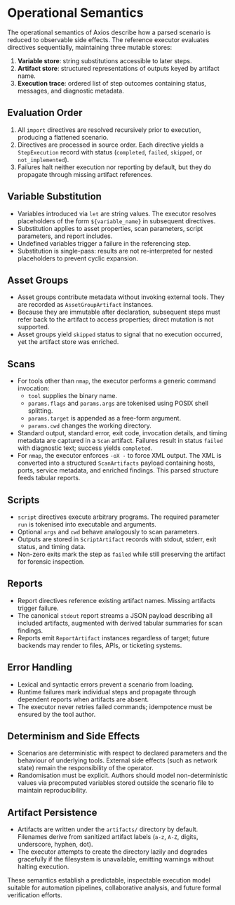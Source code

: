 # Operational Semantics

The operational semantics of Axios describe how a parsed scenario is reduced to observable side effects. The reference executor evaluates directives sequentially, maintaining three mutable stores:

1. **Variable store**: string substitutions accessible to later steps.
2. **Artifact store**: structured representations of outputs keyed by artifact name.
3. **Execution trace**: ordered list of step outcomes containing status, messages, and diagnostic metadata.

## Evaluation Order

1. All `import` directives are resolved recursively prior to execution, producing a flattened scenario.
2. Directives are processed in source order. Each directive yields a `StepExecution` record with status (`completed`, `failed`, `skipped`, or `not_implemented`).
3. Failures halt neither execution nor reporting by default, but they do propagate through missing artifact references.

## Variable Substitution

- Variables introduced via `let` are string values. The executor resolves placeholders of the form `${variable_name}` in subsequent directives.
- Substitution applies to asset properties, scan parameters, script parameters, and report includes.
- Undefined variables trigger a failure in the referencing step.
- Substitution is single-pass: results are not re-interpreted for nested placeholders to prevent cyclic expansion.

## Asset Groups

- Asset groups contribute metadata without invoking external tools. They are recorded as `AssetGroupArtifact` instances.
- Because they are immutable after declaration, subsequent steps must refer back to the artifact to access properties; direct mutation is not supported.
- Asset groups yield `skipped` status to signal that no execution occurred, yet the artifact store was enriched.

## Scans

- For tools other than `nmap`, the executor performs a generic command invocation:
  - `tool` supplies the binary name.
  - `params.flags` and `params.args` are tokenised using POSIX shell splitting.
  - `params.target` is appended as a free-form argument.
  - `params.cwd` changes the working directory.
- Standard output, standard error, exit code, invocation details, and timing metadata are captured in a `Scan` artifact. Failures result in status `failed` with diagnostic text; success yields `completed`.
- For `nmap`, the executor enforces `-oX -` to force XML output. The XML is converted into a structured `ScanArtifacts` payload containing hosts, ports, service metadata, and enriched findings. This parsed structure feeds tabular reports.

## Scripts

- `script` directives execute arbitrary programs. The required parameter `run` is tokenised into executable and arguments.
- Optional `args` and `cwd` behave analogously to scan parameters.
- Outputs are stored in `ScriptArtifact` records with stdout, stderr, exit status, and timing data.
- Non-zero exits mark the step as `failed` while still preserving the artifact for forensic inspection.

## Reports

- Report directives reference existing artifact names. Missing artifacts trigger failure.
- The canonical `stdout` report streams a JSON payload describing all included artifacts, augmented with derived tabular summaries for scan findings.
- Reports emit `ReportArtifact` instances regardless of target; future backends may render to files, APIs, or ticketing systems.

## Error Handling

- Lexical and syntactic errors prevent a scenario from loading.
- Runtime failures mark individual steps and propagate through dependent reports when artifacts are absent.
- The executor never retries failed commands; idempotence must be ensured by the tool author.

## Determinism and Side Effects

- Scenarios are deterministic with respect to declared parameters and the behaviour of underlying tools. External side effects (such as network state) remain the responsibility of the operator.
- Randomisation must be explicit. Authors should model non-deterministic values via precomputed variables stored outside the scenario file to maintain reproducibility.

## Artifact Persistence

- Artifacts are written under the `artifacts/` directory by default. Filenames derive from sanitized artifact labels (`a-z`, `A-Z`, digits, underscore, hyphen, dot).
- The executor attempts to create the directory lazily and degrades gracefully if the filesystem is unavailable, emitting warnings without halting execution.

These semantics establish a predictable, inspectable execution model suitable for automation pipelines, collaborative analysis, and future formal verification efforts.
